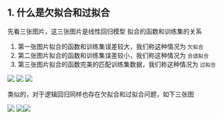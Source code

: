 ## 1. 什么是欠拟合和过拟合
先看三张图片，这三张图片是线性回归模型 拟合的函数和训练集的关系

1. 第一张图片拟合的函数和训练集误差较大，我们称这种情况为 `欠拟合`
2. 第二张图片拟合的函数和训练集误差较小，我们称这种情况为 `合适拟合`
3. 第三张图片拟合的函数完美的匹配训练集数据，我们称这种情况为 `过拟合`

![](http://52opencourse.com/?qa=blob&qa_blobid=14751694499845949021)
![](http://52opencourse.com/?qa=blob&qa_blobid=12431723891296509683)
![](http://52opencourse.com/?qa=blob&qa_blobid=6708796742440812238)

类似的，对于逻辑回归同样也存在欠拟合和过拟合问题，如下三张图

![](http://52opencourse.com/?qa=blob&qa_blobid=17500061470523325095)
![](http://52opencourse.com/?qa=blob&qa_blobid=4878699863271022498)![](http://52opencourse.com/?qa=blob&qa_blobid=5605822270153742742)
